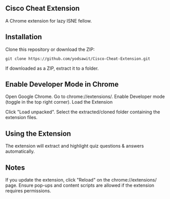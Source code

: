 ## Cisco Cheat Extension
A Chrome extension for lazy ISNE fellow.

## Installation
Clone this repository or download the ZIP:
```
git clone https://github.com/yodsawit/Cisco-Cheat-Extension.git
```
If downloaded as a ZIP, extract it to a folder.
## Enable Developer Mode in Chrome

Open Google Chrome.
Go to chrome://extensions/.
Enable Developer mode (toggle in the top right corner).
Load the Extension

Click "Load unpacked".
Select the extracted/cloned folder containing the extension files.
## Using the Extension

The extension will extract and highlight quiz questions & answers automatically.
## Notes
If you update the extension, click "Reload" on the chrome://extensions/ page.
Ensure pop-ups and content scripts are allowed if the extension requires permissions.
